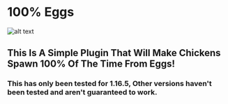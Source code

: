 # 100% Eggs


![alt text](https://i.postimg.cc/rmvb38qZ/eggbanner.png)


## This Is A Simple Plugin That Will Make Chickens Spawn 100% Of The Time From Eggs!

### This has only been tested for 1.16.5, Other versions haven't been tested and aren't guaranteed to work.
